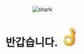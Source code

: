 <div align=center> 

![shark](https://capsule-render.vercel.app/api?type=shark&color=gradient&height=120)

# 반갑습니다. <img src="https://github.com/soduma/soduma/blob/main/giphy.gif?raw=true" width="50px">

<!---
soduma/soduma is a ✨ special ✨ repository because its `README.md` (this file) appears on your GitHub profile.
You can click the Preview link to take a look at your changes.
--->
